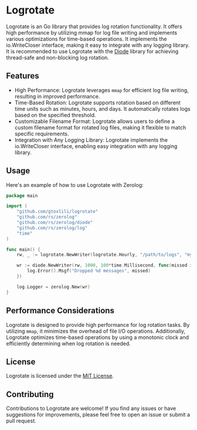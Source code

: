 # Logrotate

Logrotate is an Go library that provides log rotation functionality. It offers high performance by utilizing mmap for log file writing and implements various optimizations for time-based operations. It implements the io.WriteCloser interface, making it easy to integrate with any logging library. It is recommended to use Logrotate with the [Diode](https://github.com/cloudfoundry/go-diodes) library for achieving thread-safe and non-blocking log rotation.


## Features

- High Performance: Logrotate leverages `mmap` for efficient log file writing, resulting in improved performance.
- Time-Based Rotation: Logrotate supports rotation based on different time units such as minutes, hours, and days. It automatically rotates logs based on the specified threshold.
- Customizable Filename Format: Logrotate allows users to define a custom filename format for rotated log files, making it flexible to match specific requirements.
- Integration with Any Logging Library: Logrotate implements the io.WriteCloser interface, enabling easy integration with any logging library.


## Usage

Here's an example of how to use Logrotate with Zerolog:

```go
package main

import (
	"github.com/gtoxlili/logrotate"
	"github.com/rs/zerolog"
	"github.com/rs/zerolog/diode"
	"github.com/rs/zerolog/log"
	"time"
)

func main() {
	rw, _ := logrotate.NewWriter(logrotate.Hourly, "/path/to/logs", "myapp.log")

	wr := diode.NewWriter(rw, 1000, 100*time.Millisecond, func(missed int) {
		log.Error().Msgf("Dropped %d messages", missed)
	})

	log.Logger = zerolog.New(wr)
}
```

## Performance Considerations

Logrotate is designed to provide high performance for log rotation tasks. By utilizing `mmap`, it minimizes the overhead of file I/O operations. Additionally, Logrotate optimizes time-based operations by using a monotonic clock and efficiently determining when log rotation is needed.


## License

Logrotate is licensed under the [MIT License](LICENSE).

## Contributing

Contributions to Logrotate are welcome! If you find any issues or have suggestions for improvements, please feel free to open an issue or submit a pull request.
